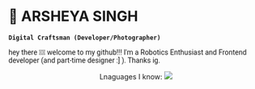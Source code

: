 # 📸 ARSHEYA SINGH

**`Digital Craftsman (Developer/Photographer)`**

<span align="center" style="font-family: Roboto">
  hey there 👋🏼 welcome to my github!!! I'm a Robotics Enthusiast and Frontend developer (and part-time designer :] ). Thanks ig.
</span>

<p align="center">
  Lnaguages I know:
  <a href="https://skillicons.dev">
    <img src="https://skillicons.dev/icons?i=html,css,js,ts,tailwind,sass,react,vite,nextjs,npm,yarn,bun,c,cpp,blender,bootstrap,codepen,docker,express,figma,firebase,nodejs,git,github,java,python,latex,obsidian" />
  </a>
</p>

